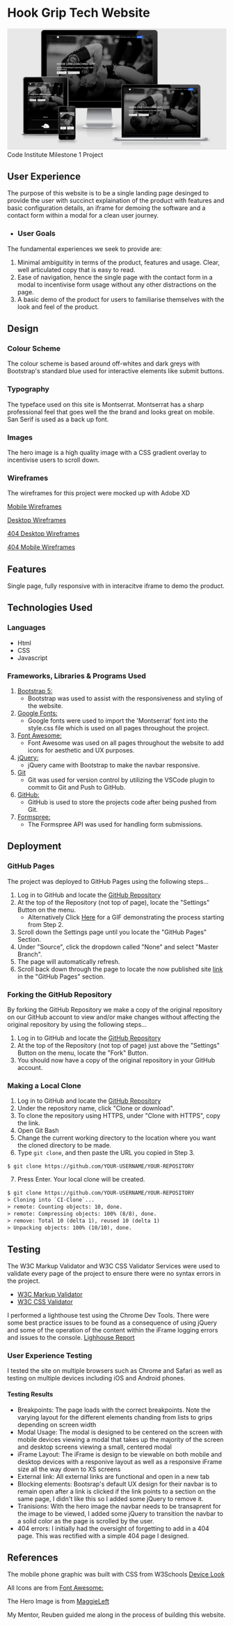# Hook Grip Tech Website
![amiresponsonsive JPG](https://github.com/slammer1870/ci-ms-1/blob/main/assets/img/amiresponsive.png)
Code Institute Milestone 1 Project

## User Experience
The purpose of this website is to be a single landing page desinged to provide the user with succinct explaination of the product with features and basic configuration details, an iframe for demoing the software and a contact form within a modal for a clean user journey.

- ### User Goals
The fundamental experiences we seek to provide are:
1. Minimal ambiguitity in terms of the product, features and usage. Clear, well articulated copy that is easy to read.
2. Ease of navigation, hence the single page with the contact form in a modal to incentivise form usage without any other distractions on the page.
3. A basic demo of the product for users to familiarise themselves with the look and feel of the product.

## Design
### Colour Scheme
The colour scheme is based around off-whites and dark greys with Bootstrap's standard blue used for interactive elements like submit buttons.
### Typography
The typeface used on this site is Montserrat. Montserrat has a sharp professional feel that goes well the the brand and looks great on mobile. San Serif is used as a back up font.
### Images
The hero image is a high quality image with a CSS gradient overlay to incentivise users to scroll down.

### Wireframes
The wireframes for this project were mocked up with Adobe XD

[Mobile Wireframes](https://github.com/slammer1870/ci-ms-1/blob/main/assets/Wireframes/mobile-wireframe.png)

[Desktop Wireframes](https://github.com/slammer1870/ci-ms-1/blob/main/assets/Wireframes/web-wireframe.png)

[404 Desktop Wireframes](https://github.com/slammer1870/ci-ms-1/blob/main/assets/Wireframes/404desktop-wireframe.png)

[404 Mobile Wireframes](https://github.com/slammer1870/ci-ms-1/blob/main/assets/Wireframes/404mobile-wireframe.png)

## Features
Single page, fully responsive with in interacitve iframe to demo the product.

## Technologies Used
### Languages
- Html
- CSS
- Javascript

### Frameworks, Libraries & Programs Used
1. [Bootstrap 5:](https://getbootstrap.com/)
    - Bootstrap was used to assist with the responsiveness and styling of the website.
1. [Google Fonts:](https://fonts.google.com/)
    - Google fonts were used to import the 'Montserrat' font into the style.css file which is used on all pages throughout the project.
1. [Font Awesome:](https://fontawesome.com/)
    - Font Awesome was used on all pages throughout the website to add icons for aesthetic and UX purposes.
1. [jQuery:](https://jquery.com/)
    - jQuery came with Bootstrap to make the navbar responsive.
1. [Git](https://git-scm.com/)
    - Git was used for version control by utilizing the VSCode plugin to commit to Git and Push to GitHub.
1. [GitHub:](https://github.com/)
    - GitHub is used to store the projects code after being pushed from Git.
1. [Formspree:](https://formspree.io/)
    - The Formspree API was used for handling form submissions.

## Deployment

### GitHub Pages

The project was deployed to GitHub Pages using the following steps...

1. Log in to GitHub and locate the [GitHub Repository](https://github.com/)
2. At the top of the Repository (not top of page), locate the "Settings" Button on the menu.
    - Alternatively Click [Here](https://raw.githubusercontent.com/) for a GIF demonstrating the process starting from Step 2.
3. Scroll down the Settings page until you locate the "GitHub Pages" Section.
4. Under "Source", click the dropdown called "None" and select "Master Branch".
5. The page will automatically refresh.
6. Scroll back down through the page to locate the now published site [link](https://github.com) in the "GitHub Pages" section.

### Forking the GitHub Repository

By forking the GitHub Repository we make a copy of the original repository on our GitHub account to view and/or make changes without affecting the original repository by using the following steps...

1. Log in to GitHub and locate the [GitHub Repository](https://github.com/)
2. At the top of the Repository (not top of page) just above the "Settings" Button on the menu, locate the "Fork" Button.
3. You should now have a copy of the original repository in your GitHub account.

### Making a Local Clone

1. Log in to GitHub and locate the [GitHub Repository](https://github.com/)
2. Under the repository name, click "Clone or download".
3. To clone the repository using HTTPS, under "Clone with HTTPS", copy the link.
4. Open Git Bash
5. Change the current working directory to the location where you want the cloned directory to be made.
6. Type `git clone`, and then paste the URL you copied in Step 3.

```
$ git clone https://github.com/YOUR-USERNAME/YOUR-REPOSITORY
```

7. Press Enter. Your local clone will be created.

```
$ git clone https://github.com/YOUR-USERNAME/YOUR-REPOSITORY
> Cloning into `CI-Clone`...
> remote: Counting objects: 10, done.
> remote: Compressing objects: 100% (8/8), done.
> remove: Total 10 (delta 1), reused 10 (delta 1)
> Unpacking objects: 100% (10/10), done.

```

## Testing

The W3C Markup Validator and W3C CSS Validator Services were used to validate every page of the project to ensure there were no syntax errors in the project.

-   [W3C Markup Validator](https://jigsaw.w3.org/css-validator/#validate_by_input)
-   [W3C CSS Validator](https://jigsaw.w3.org/css-validator/#validate_by_input)

I performed a lighthouse test using the Chrome Dev Tools. There were some best practice issues to be found as a consequence of using jQuery and some of the operation of the content within the iFrame logging errors and issues to the console. [Lighhouse Report](https://github.com/slammer1870/ci-ms-1/blob/main/assets/testing/lighthouse-report.pdf)

### User Experience Testing

I tested the site on multiple browsers such as Chrome and Safari as well as testing on multiple devices including iOS and Android phones.

#### Testing Results

- Breakpoints: The page loads with the correct breakpoints. Note the varying layout for the different elements chanding from lists to grips depending on screen width
- Modal Usage: The modal is designed to be centered on the screen with mobile devices viewing a modal that takes up the majority of the screen and desktop screens viewing a small, centered modal
- iFrame Layout: The iFrame is design to be viewable on both mobile and desktop devices with a responive layout as well as a responsive iFrame size all the way down to XS screens
- External link: All external links are functional and open in a new tab
- Blocking elements: Bootsrap's default UX design for their navbar is to remain open after a link is clicked if the link points to a section on the same page, I didn't like this so I added some jQuery to remove it.
- Tranisions: With the hero image the navbar needs to be transaprent for the image to be viewed, I added some jQuery to transition the navbar to a solid color as the page is scrolled by the user.
- 404 errors: I initially had the oversight of forgetting to add in a 404 page. This was rectified with a simple 404 page I designed.

## References
The mobile phone graphic was built with CSS from W3Schools [Device Look](w3schools.com/howto/howto_css_devices.asp)

All Icons are from [Font Awesome:](https://fontawesome.com/)

The Hero Image is from [MaggieLeft](https://maggieleft.com/)

My Mentor, Reuben guided me along in the process of building this website.
